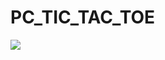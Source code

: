# PC_TIC_TAC_TOE

<img src="![Screenshot (175)](https://github.com/user-attachments/assets/61cca2a5-17bb-408f-af01-89b6971c753c)
" >
